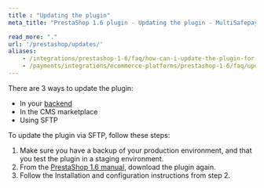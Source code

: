 ```yaml
---
title : "Updating the plugin"
meta_title: "PrestaShop 1.6 plugin - Updating the plugin - MultiSafepay Docs"

read_more: "."
url: '/prestashop/updates/'
aliases: 
    - /integrations/prestashop-1-6/faq/how-can-i-update-the-plugin-for-prestashop-1-6/
    - /payments/integrations/ecommerce-platforms/prestashop-1-6/faq/updating-the-plugin/
---
```


There are 3 ways to update the plugin:

- In your [backend](/getting-started/glossary/#backend)
- In the CMS marketplace 
- Using SFTP

To update the plugin via SFTP, follow these steps:

1. Make sure you have a backup of your production environment, and that you test the plugin in a staging environment.
2. From the [PrestaShop 1.6 manual](/payments/integrations/ecommerce-platforms/prestashop-1-6/#manual), download the plugin again.
3. Follow the Installation and configuration instructions from step 2.